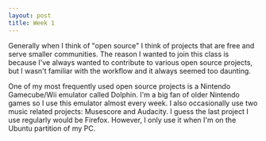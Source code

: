 ```yaml
---
layout: post
title: Week 1
---
```



Generally when I think of "open source" I think of projects that are free and serve smaller communities. 
The reason I wanted to join this class is because I've always wanted to contribute to various open
source projects, but I wasn't familiar with the workflow and it always seemed too daunting.

One of my most frequently used open source projects is a Nintendo Gamecube/Wii emulator called Dolphin.
I'm a big fan of older Nintendo games so I use this emulator almost every week. I also occasionally use
two music related projects: Musescore and Audacity. I guess the last project I use regularly would be Firefox.
However, I only use it when I'm on the Ubuntu partition of my PC.